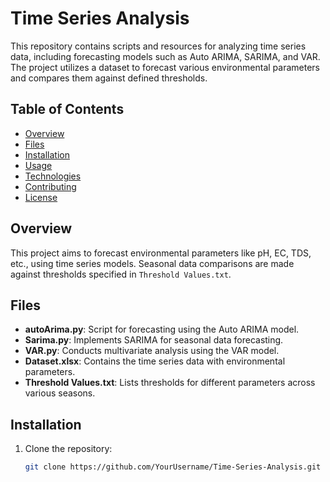 # Time Series Analysis

This repository contains scripts and resources for analyzing time series data, including forecasting models such as Auto ARIMA, SARIMA, and VAR. The project utilizes a dataset to forecast various environmental parameters and compares them against defined thresholds.

## Table of Contents
- [Overview](#overview)
- [Files](#files)
- [Installation](#installation)
- [Usage](#usage)
- [Technologies](#technologies)
- [Contributing](#contributing)
- [License](#license)

## Overview
This project aims to forecast environmental parameters like pH, EC, TDS, etc., using time series models. Seasonal data comparisons are made against thresholds specified in `Threshold Values.txt`.

## Files
- **autoArima.py**: Script for forecasting using the Auto ARIMA model.
- **Sarima.py**: Implements SARIMA for seasonal data forecasting.
- **VAR.py**: Conducts multivariate analysis using the VAR model.
- **Dataset.xlsx**: Contains the time series data with environmental parameters.
- **Threshold Values.txt**: Lists thresholds for different parameters across various seasons.

## Installation
1. Clone the repository:
   ```bash
   git clone https://github.com/YourUsername/Time-Series-Analysis.git
